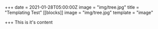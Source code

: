 +++
date = 2021-01-28T05:00:00Z
image = "img/tree.jpg"
title = "Templating Test"
[[blocks]]
image = "img/tree.jpg"
template = "image"

+++
This is it's content
